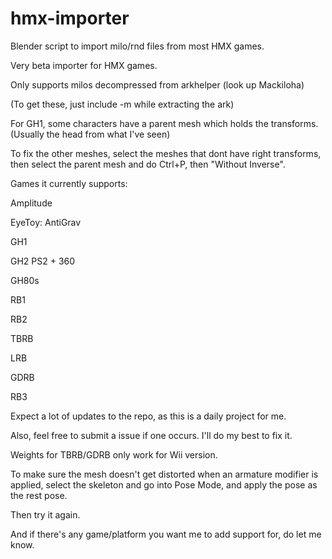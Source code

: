 # hmx-importer
Blender script to import milo/rnd files from most HMX games.

Very beta importer for HMX games.

Only supports milos decompressed from arkhelper (look up Mackiloha)

(To get these, just include -m while extracting the ark)

For GH1, some characters have a parent mesh which holds the transforms. (Usually the head from what I've seen)

To fix the other meshes, select the meshes that dont have right transforms, then select the parent mesh and do Ctrl+P, then "Without Inverse".

Games it currently supports:

Amplitude

EyeToy: AntiGrav

GH1

GH2 PS2 + 360

GH80s

RB1

RB2

TBRB

LRB

GDRB

RB3

Expect a lot of updates to the repo, as this is a daily project for me.

Also, feel free to submit a issue if one occurs. I'll do my best to fix it.

Weights for TBRB/GDRB only work for Wii version.

To make sure the mesh doesn't get distorted when an armature modifier is applied, select the skeleton and go into Pose Mode, and apply the pose as the rest pose.

Then try it again.

And if there's any game/platform you want me to add support for, do let me know.
